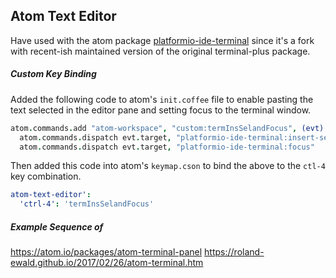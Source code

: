 ## Atom Text Editor

Have used with the atom package [platformio-ide-terminal](https://atom.io/packages/platformio-ide-terminal) since it's a fork with recent-ish
maintained version of the original terminal-plus package.

##### Custom Key Binding

Added the following code to atom's `init.coffee` file to enable pasting the text selected in the editor pane and
setting focus to the terminal window.

```coffeescript
atom.commands.add "atom-workspace", "custom:termInsSelandFocus", (evt) ->
  atom.commands.dispatch evt.target, "platformio-ide-terminal:insert-selected-text"
  atom.commands.dispatch evt.target, "platformio-ide-terminal:focus"
```

Then added this code into atom's `keymap.cson` to bind the above to the `ctl-4`
key combination.
```yaml
atom-text-editor':
  'ctrl-4': 'termInsSelandFocus'
```

##### Example Sequence of

https://atom.io/packages/atom-terminal-panel
https://roland-ewald.github.io/2017/02/26/atom-terminal.htm
